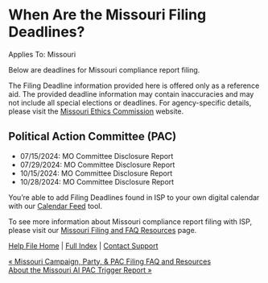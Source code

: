  When Are the Missouri Filing Deadlines?
==========

Applies To: Missouri

Below are deadlines for Missouri compliance report filing.

The Filing Deadline information provided here is offered only as a reference aid. The provided deadline information may contain inaccuracies and may not include all special elections or deadlines. For agency-specific details, please visit the [Missouri Ethics Commission](https://mec.mo.gov/MEC/Campaign_Finance/Home.aspx) website.

Political Action Committee (PAC)
----------

* 07/15/2024: MO Committee Disclosure Report
* 07/29/2024: MO Committee Disclosure Report
* 10/15/2024: MO Committee Disclosure Report
* 10/28/2024: MO Committee Disclosure Report

You’re able to add Filing Deadlines found in ISP to your own digital calendar with our [Calendar Feed](https://ispolitical.com/Calendar-Feeds/) tool.

To see more information about Missouri compliance report filing with ISP, please visit our [Missouri Filing and FAQ Resources](https://ispolitical.com/missouri-campaign-party-pac-filing-faq-and-resources/) page.

[Help File Home](/help/) | [Full Index](/Help-File-Directory/) | [Contact Support](mailto:support@ISPolitical.com)

[« Missouri Campaign, Party, & PAC Filing FAQ and Resources](/Missouri-Campaign-Party-PAC-Filing-FAQ-and-Resources)  
[About the Missouri AI PAC Trigger Report »](/About-the-Missouri-AI-PAC-Trigger-Report)